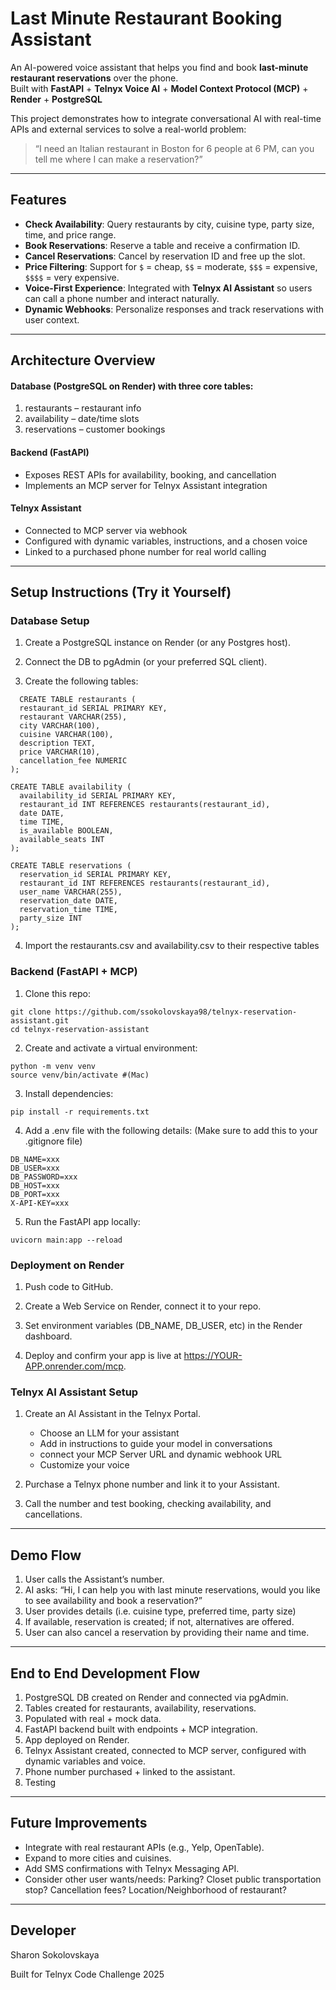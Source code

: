 # Last Minute Restaurant Booking Assistant

An AI-powered voice assistant that helps you find and book **last-minute restaurant reservations** over the phone.  
Built with **FastAPI** + **Telnyx Voice AI** + **Model Context Protocol (MCP)** + **Render** + **PostgreSQL**

This project demonstrates how to integrate conversational AI with real-time APIs and external services to solve a real-world problem:  
> “I need an Italian restaurant in Boston for 6 people at 6 PM, can you tell me where I can make a reservation?”

---

## Features
- **Check Availability**: Query restaurants by city, cuisine type, party size, time, and price range.  
- **Book Reservations**: Reserve a table and receive a confirmation ID.  
- **Cancel Reservations**: Cancel by reservation ID and free up the slot.  
- **Price Filtering**: Support for `$` = cheap, `$$` = moderate, `$$$` = expensive, `$$$$` = very expensive.  
- **Voice-First Experience**: Integrated with **Telnyx AI Assistant** so users can call a phone number and interact naturally.  
- **Dynamic Webhooks**: Personalize responses and track reservations with user context.

---

## Architecture Overview

#### **Database** (PostgreSQL on Render)  with three core tables:

1. restaurants – restaurant info
2. availability – date/time slots
3. reservations – customer bookings

#### **Backend** (FastAPI)  

- Exposes REST APIs for availability, booking, and cancellation
- Implements an MCP server for Telnyx Assistant integration

#### **Telnyx Assistant**

- Connected to MCP server via webhook
- Configured with dynamic variables, instructions, and a chosen voice
- Linked to a purchased phone number for real world calling

---

## Setup Instructions (Try it Yourself)

### Database Setup

1. Create a PostgreSQL instance on Render (or any Postgres host).

2. Connect the DB to pgAdmin (or your preferred SQL client).

3. Create the following tables:

```
  CREATE TABLE restaurants (
  restaurant_id SERIAL PRIMARY KEY,
  restaurant VARCHAR(255),
  city VARCHAR(100),
  cuisine VARCHAR(100),
  description TEXT,
  price VARCHAR(10),
  cancellation_fee NUMERIC
);
```

```
CREATE TABLE availability (
  availability_id SERIAL PRIMARY KEY,
  restaurant_id INT REFERENCES restaurants(restaurant_id),
  date DATE,
  time TIME,
  is_available BOOLEAN,
  available_seats INT
);
```

```
CREATE TABLE reservations (
  reservation_id SERIAL PRIMARY KEY,
  restaurant_id INT REFERENCES restaurants(restaurant_id),
  user_name VARCHAR(255),
  reservation_date DATE,
  reservation_time TIME,
  party_size INT
);
```

4. Import the restaurants.csv and availability.csv to their respective tables

### Backend (FastAPI + MCP)

1. Clone this repo:

```
git clone https://github.com/ssokolovskaya98/telnyx-reservation-assistant.git
cd telnyx-reservation-assistant
```

2. Create and activate a virtual environment:
   
```
python -m venv venv
source venv/bin/activate #(Mac)
```

3. Install dependencies:

```
pip install -r requirements.txt
```

4. Add a .env file with the following details: (Make sure to add this to your .gitignore file)

```
DB_NAME=xxx
DB_USER=xxx
DB_PASSWORD=xxx
DB_HOST=xxx
DB_PORT=xxx
X-API-KEY=xxx
```

5. Run the FastAPI app locally:

```
uvicorn main:app --reload
```

### Deployment on Render

1. Push code to GitHub.

2. Create a Web Service on Render, connect it to your repo.

3. Set environment variables (DB_NAME, DB_USER, etc) in the Render dashboard.

4. Deploy and confirm your app is live at https://YOUR-APP.onrender.com/mcp.

### Telnyx AI Assistant Setup

1. Create an AI Assistant in the Telnyx Portal.

   - Choose an LLM for your assistant
   - Add in instructions to guide your model in conversations
   - connect your MCP Server URL and dynamic webhook URL
   - Customize your voice
   
2. Purchase a Telnyx phone number and link it to your Assistant.

3. Call the number and test booking, checking availability, and cancellations.

---

## Demo Flow

1. User calls the Assistant’s number.
2. AI asks: “Hi, I can help you with last minute reservations, would you like to see availability and book a reservation?”
3. User provides details (i.e. cuisine type, preferred time, party size)
4. If available, reservation is created; if not, alternatives are offered.
5. User can also cancel a reservation by providing their name and time.

---

## End to End Development Flow

1. PostgreSQL DB created on Render and connected via pgAdmin.
2. Tables created for restaurants, availability, reservations.
3. Populated with real + mock data.
4. FastAPI backend built with endpoints + MCP integration.
5. App deployed on Render.
6. Telnyx Assistant created, connected to MCP server, configured with dynamic variables and voice.
7. Phone number purchased + linked to the assistant.
8. Testing

---

## Future Improvements

- Integrate with real restaurant APIs (e.g., Yelp, OpenTable).
- Expand to more cities and cuisines.
- Add SMS confirmations with Telnyx Messaging API.
- Consider other user wants/needs: Parking? Closet public transportation stop? Cancellation fees? Location/Neighborhood of restaurant?

---

## Developer

Sharon Sokolovskaya 

Built for Telnyx Code Challenge 2025

